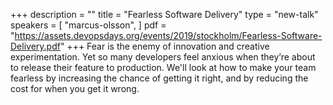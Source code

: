 +++
description = ""
title = "Fearless Software Delivery"
type = "new-talk"
speakers = [
        "marcus-olsson",
]
pdf = "https://assets.devopsdays.org/events/2019/stockholm/Fearless-Software-Delivery.pdf"
+++
Fear is the enemy of innovation and creative experimentation. Yet so many developers feel anxious when they’re about to release their feature to production. We'll look at how to make your team fearless by increasing the chance of getting it right, and by reducing the cost for when you get it wrong.